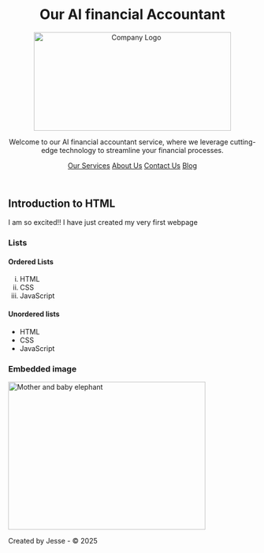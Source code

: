 <!DOCTYPE html>
<html lang="en">
<head>
    <meta charset="UTF-8">
    <meta name="viewport" content="width=device-width, initial-scale=1.0">
    <title>My First Web Page</title>
</head>
<body>
    <header>
        <h1>Our AI financial Accountant</h1>
        <img src="logo.jpg" alt="Company Logo" width="400" height="200">
        <p>Welcome to our AI financial accountant service, where we leverage cutting-edge technology to streamline your financial processes.</p>    
        <nav>
            <a href="Our Services">Our Services</a>
            <a href="About Us">About Us</a>
            <a href="Contact Us">Contact Us</a>
            <a href="Blog">Blog</a>
        </nav>
    </header>
    <h2>Introduction to HTML</h2>
    <P>I am so excited!! I have just created my very first webpage</P>
    <h3>Lists</h3>
    <h4>Ordered Lists</h4>
    <ol type="i">
        <li>HTML</li>
        <li>CSS</li>
        <li>JavaScript</li>
    </ol>
    <h4>Unordered lists</h4>
    <ul>
        <li>HTML</li>
        <li>CSS</li>
        <li>JavaScript</li>
    </ul>
    <h3>Embedded image</h3>
    <img src="pexels-dorota-semla-1929451-18199980.jpg" alt="Mother and baby elephant" width="400" height="300">
</body>
<footer>
    <p>Created by Jesse - © 2025</p>
</footer>
</html>
